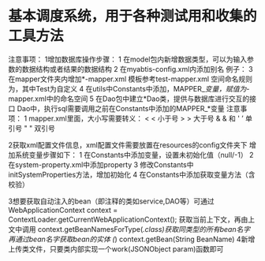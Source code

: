 # 基本调度系统，用于各种测试用和收集的工具方法
注意事项：
1增加数据库操作步骤：
    1 在model包内新增数据类型，可以为输入参数的数据结构或者结果的数据结构
    2 在myabtis-config.xml内添加别名
    例子：<typeAlias alias="Task" type="model.Task"/>
    3 在mapper文件夹内增加*-mapper.xml
    模板参考test-mapper.xml
    空间命名规则为<mapper namespace="mapperNS.Test">，其中Test为自定义
    4 在utils中Constants中添加，MAPPER_*变量，赋值为*-mapper.xml中的命名空间
    5 在Dao包中建立*Dao类，提供与数据库进行交互的接口
    Dao中，执行sql需要调用之前在Constants中添加的MAPPER_*变量
 注意事项：
    1 mapper.xml里面，大小写需要转义：
    &lt;    <   小于号
    &gt;    >   大于号
    &amp;   &   和
    &apos;  ’   单引号
    &quot;  "   双引号

2获取xml配置文件信息，xml配置文件需要放置在resources的config文件夹下
    增加系统变量步骤如下：
    1 在Constants中添加变量，设置未初始化值（null/-1）
    2 在system-property.xml中添加property
    3 修改Constants中initSystemProperties方法，增加初始化
    4 在Constants中添加获取变量方法（含校验）

 3想要获取自动注入的bean（即注释的类如service,DAO等）可通过
 WebApplicationContext context = ContextLoader.getCurrentWebApplicationContext();
 获取当前上下文，再由上文中调用
 context.getBeanNamesForType(*.class)获取同类型的所有bean名字
 再通过bean名字获取bean的实体
 (*) context.getBean(String BeanName)
 4新增上传类文件，只要类内部实现一个work(JSONObject param)函数即可







